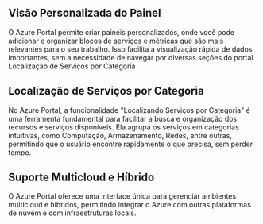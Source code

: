 ## Visão Personalizada do Painel
O Azure Portal permite criar painéis personalizados, onde você pode adicionar e organizar blocos de serviços e métricas que são mais relevantes para o seu trabalho. Isso facilita a visualização rápida de dados importantes, sem a necessidade de navegar por diversas seções do portal.
Localização de Serviços por Categoria

## Localização de Serviços por Categoria
No Azure Portal, a funcionalidade "Localizando Serviços por Categoria" é uma ferramenta fundamental para facilitar a busca e organização dos recursos e serviços disponíveis. Ela agrupa os serviços em categorias intuitivas, como Computação, Armazenamento, Redes, entre outras, permitindo que o usuário encontre rapidamente o que precisa, sem perder tempo.

## Suporte Multicloud e Híbrido
O Azure Portal oferece uma interface única para gerenciar ambientes multicloud e híbridos, permitindo integrar o Azure com outras plataformas de nuvem e com infraestruturas locais.